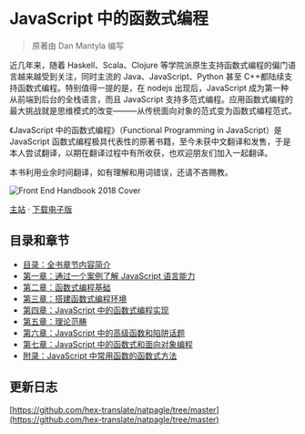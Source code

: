 # JavaScript 中的函数式编程

> 原著由 Dan Mantyla 编写

近几年来，随着 Haskell、Scala、Clojure 等学院派原生支持函数式编程的偏门语言越来越受到关注，同时主流的 Java、JavaScript、Python 甚至 C++都陆续支持函数式编程。特别值得一提的是，在 nodejs 出现后，JavaScript 成为第一种从前端到后台的全栈语言，而且 JavaScript 支持多范式编程。应用函数式编程的最大挑战就是思维模式的改变———从传统面向对象的范式变为函数式编程范式。

《JavaScript 中的函数式编程》（Functional Programming in JavaScript）是 JavaScript 函数式编程极具代表性的原著书籍，至今未获中文翻译和发售，于是本人尝试翻译，以期在翻译过程中有所收获，也欢迎朋友们加入一起翻译。

本书利用业余时间翻译，如有理解和用词错误，还请不吝赐教。

![Front End Handbook 2018 Cover](https://blog.ahthw.com/wp-content/uploads/2019/12/Functional_Programming_in_JavaScript.jpg)

[主站](https://github.ahthw.com/natpagle/) · [下载电子版](https://blog.ahthw.com/wp-content/uploads/2019/12/Dan_Mantyla_Functional_Programming_in_JavaScript.pdf)

## 目录和章节

- [目录：全书章节内容简介](https://github.ahthw.com/natpagle/book/cover-preface.html)
- [第一章：通过一个案例了解 JavaScript 语言能力](https://github.ahthw.com/natpagle/book/chapter-first.html)
- [第二章：函数式编程基础](https://github.ahthw.com/natpagle/book/chapter-second.html)
- [第三章：搭建函数式编程环境](https://github.ahthw.com/natpagle/book/chapter-third.html)
- [第四章：JavaScript 中的函数式编程实现](https://github.ahthw.com/natpagle/book/chapter-fourth.html)
- [第五章：理论范畴](https://github.ahthw.com/natpagle/book/chapter-fifth.html)
- [第六章：JavaScript 中的高级函数和陷阱话题](https://github.ahthw.com/natpagle/book/chapter-sixth.html)
- [第七章：JavaScript 中的函数式和面向对象编程](https://github.ahthw.com/natpagle/book/chapter-seventh.html)
- [附录：JavaScript 中常用函数的函数式方法](https://github.ahthw.com/natpagle/book/appendix.html)

## 更新日志

[https://github.com/hex-translate/natpagle/tree/master](https://github.com/hex-translate/natpagle/tree/master)
